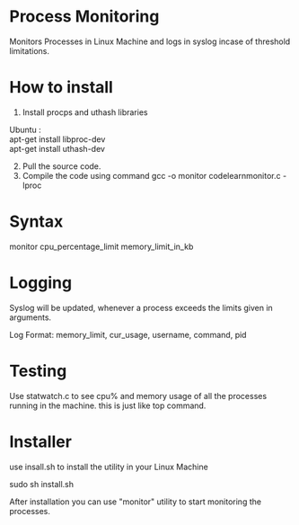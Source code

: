 Process Monitoring
==================

Monitors Processes in Linux Machine and logs in syslog incase of threshold limitations.

How to install
==============
1. Install procps and uthash libraries

  Ubuntu : <br/>
  apt-get install libproc-dev <br/>
  apt-get install uthash-dev <br/>

2. Pull the source code.
3. Compile the code using command
  gcc -o monitor codelearnmonitor.c -lproc

Syntax
======
monitor cpu_percentage_limit memory_limit_in_kb

Logging
=======
Syslog will be updated, whenever a process exceeds the limits given in arguments.

Log Format:  memory_limit, cur_usage, username, command, pid

Testing
=======
Use statwatch.c to see cpu% and memory usage of all the processes running in the machine.
this is just like top command. 

Installer
=========
use insall.sh to install the utility in your Linux Machine

sudo sh install.sh

After installation you can use "monitor" utility to start monitoring the processes.
